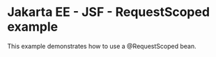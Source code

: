 # Jakarta EE - JSF - RequestScoped example

This example demonstrates how to use a @RequestScoped bean.
